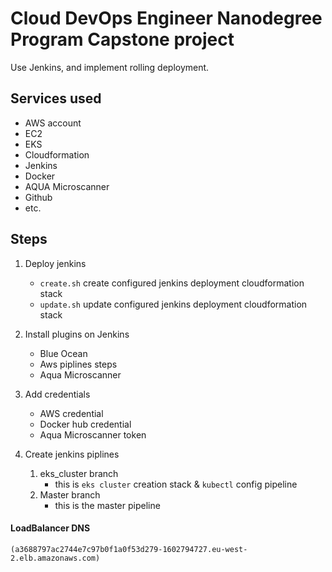 # Cloud DevOps Engineer Nanodegree Program Capstone project
 Use Jenkins, and implement rolling deployment.

## Services used
- AWS account
- EC2
- EKS
- Cloudformation
- Jenkins
- Docker
- AQUA Microscanner
- Github
- etc.

## Steps
1. Deploy jenkins
    - `create.sh`
        create configured jenkins deployment cloudformation stack
    - `update.sh`
    update configured jenkins deployment cloudformation stack

2. Install plugins on Jenkins
    - Blue Ocean
    - Aws piplines steps
    - Aqua Microscanner
3. Add credentials
    - AWS credential
    - Docker hub credential
    - Aqua Microscanner token

3. Create jenkins piplines
    1. eks_cluster branch
        - this is `eks cluster` creation stack & ``kubectl`` config pipeline
    2. Master branch
        - this is the master pipeline

#### LoadBalancer DNS
    (a3688797ac2744e7c97b0f1a0f53d279-1602794727.eu-west-2.elb.amazonaws.com)


